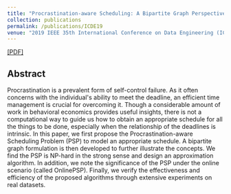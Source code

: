 ```yaml
---
title: "Procrastination-aware Scheduling: A Bipartite Graph Perspective"
collection: publications
permalink: /publications/ICDE19
venue: "2019 IEEE 35th International Conference on Data Engineering (ICDE)"
---
```

[[PDF]](http://lbwang95.github.io/files/icde19.pdf)

## Abstract
Procrastination is a prevalent form of self-control failure. As it often concerns with the individual's ability to meet the deadline, an efficient time management is crucial for overcoming it. Though a considerable amount of work in behavioral economics provides useful insights, there is not a computational way to guide us how to obtain an appropriate schedule for all the things to be done, especially when the relationship of the deadlines is intrinsic. In this paper, we first propose the Procrastination-aware Scheduling Problem (PSP) to model an appropriate schedule. A bipartite graph formulation is then developed to further illustrate the concepts. We find the PSP is NP-hard in the strong sense and design an approximation algorithm. In addition, we note the significance of the PSP under the online scenario (called OnlinePSP). Finally, we verify the effectiveness and efficiency of the proposed algorithms through extensive experiments on real datasets.
